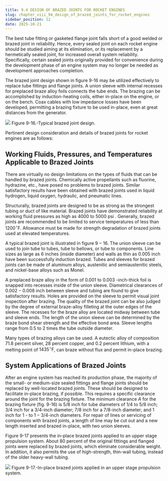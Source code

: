 ```yaml
---
title: 9.4 DESIGN OF BRAZED JOINTS FOR ROCKET ENGINES
slug: chapter_viii_94_design_of_brazed_joints_for_rocket_engines
sidebar_position: 12
date: 2025-10-21
---
```


The best tube fitting or gasketed flange joint falls short of a good welded or brazed joint in reliability. Hence, every sealed joint on each rocket engine should be studied aiming at its elimination, or its replacement by a hermetically sealed joint, for increased overall system reliability. Specifically, certain sealed joints originally provided for convenience during the development phase of an engine system may no longer be needed as development approaches completion.

The brazed joint design shown in figure 9-16 may be utilized effectively to replace tube fittings and flange joints. A union sleeve with internal recesses for preplaced braze alloy foils connects the tube ends. The brazing can be accomplished by induction-heating coils, either in-place on the engine, or on the bench. Coax cables with low impedance losses have been developed, permitting a brazing fixture to be used in-place, even at great distances from the generator.

![](/img/DLPRE/image_325.jpg)
Figure 9-16.-Typical brazed joint design.

Pertinent design consideration and details of brazed joints for rocket engines are as follows:

## Working Fluids, Pressures, and Temperatures Applicable to Brazed Joints

There are virtually no design limitations on the types of fluids that can be handled by brazed joints. Chemically active propellants such as fluorine, hydrazine, etc., have posed no problems to brazed joints. Similar satisfactory results have been obtained with brazed joints used in liquid hydrogen, liquid oxygen, hydraulic, and pneumatic lines.

Structurally, brazed joints are designed to be as strong as the strongest tubing or duct of like material. Brazed joints have demonstrated reliability at working fluid pressures as high as 4000 to 5000 psi . Generally, brazed joints are recommended to be limited to service temperatures of less than $1200^{\circ} \mathrm{F}$. Allowance must be made for strength degradation of brazed joints used at elevated temperatures.

A typical brazed joint is illustrated in figure $9-16$. The union sleeve can be used to join tube to tubes, tube to bellows, or tube to components. Line sizes as large as 6 inches (inside diameter) and walls as thin as 0.005 inch have been
successfully induction brazed. Tubes and sleeves for brazed joints can be made of aluminum alloys, austenitic and semiaustenitic steels, and nickel-base alloys such as Monel.

A preplaced braze alloy in the form of 0.001 to 0.003 -inch-thick foil is snapped into recesses inside of the union sleeve. Diametrical clearances of $0.002-0.008$ inch between sleeve and tubing are found to give satisfactory results. Holes are provided on the sleeve to permit visual joint inspection after brazing. The quality of the brazed joint can be also judged by the degree of external braze-alloy filleting at the outer edges of the sleeve. The recesses for the braze alloy are located midway between tube and sleeve ends. The length of the union sleeve can be determined by the braze bond shear strength and the effective bond area. Sleeve lengths range from 0.5 to 2 times the tube outside diameter.

Many types of brazing alloys can be used. A eutectic alloy of composition 71.8 percent silver, 28 percent copper, and 0.2 percent lithium, with a melting point of $1435^{\circ} \mathrm{F}$, can braze without flux and permit in-place brazing.

## System Applications of Brazed Joints

After an engine system has reached its production phase, the majority of the small- or medium-size sealed fittings and flange joints should be replaced by well-located brazed joints. These should be designed to facilitate in-place brazing, if possible. This requires a specific clearance around the joint for the brazing fixture. The minimum clearance $A$ for the brazing fixture (fig. 9-16) is $5 / 8$ inch for tube diameters of $1 / 4$ to $5 / 8$ inch; $3 / 4$ inch for a $3 / 4$-inch diameter; $7 / 8$ inch for a $7 / 8$-inch diameter; and 1 inch for 1 - to $1-3 / 4$-inch diameters. For repair of lines or servicing of components with brazed joints, a length of line may be cut out and a new length inserted and brazed in-place, with two union sleeves.

Figure 9-17 presents the in-place brazed joints applied to an upper stage propulsion system. About 80 percent of the original fittings and flanged joints were replaced by brazed joints, which eliminate considerable weight. In addition, it also permits the use of high-strength, thin-wall tubing, instead of the older heavy-wall tubing.

![](/img/DLPRE/image_326.jpg)
Figure 9-17.-In-place brazed joints applied in an upper stage propulsion system.
